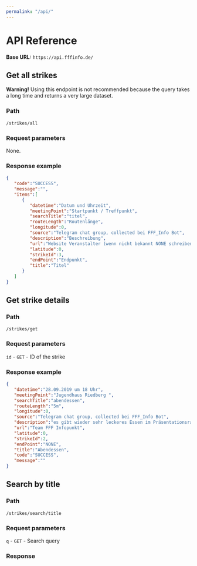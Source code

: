 ```yaml
---
permalink: "/api/"
---
```

# API Reference
**Base URL:** `https://api.fffinfo.de/`
## Get all strikes
**Warning!** Using this endpoint is not recommended because the query takes a long time and returns a very large dataset.
### Path
```
/strikes/all
```

### Request parameters
None.

### Response example
```json
{
   "code":"SUCCESS",
   "message":"",
   "items":[
      {
         "datetime":"Datum und Uhrzeit",
         "meetingPoint":"Startpunkt / Treffpunkt",
         "searchTitle":"titel",
         "routeLength":"Routenlänge",
         "longitude":0,
         "source":"Telegram chat group, collected bei FFF_Info Bot",
         "description":"Beschreibung",
         "url":"Website Veranstalter (wenn nicht bekannt NONE schreiben)",
         "latitude":0,
         "strikeId":3,
         "endPoint":"Endpunkt",
         "title":"Titel"
      }
   ]
}
```

## Get strike details
### Path
```
/strikes/get
```

### Request parameters
`id` - `GET` - ID of the strike

### Response example
```json
{
   "datetime":"28.09.2019 um 18 Uhr",
   "meetingPoint":"Jugendhaus Riedberg ",
   "searchTitle":"abendessen",
   "routeLength":"5m",
   "longitude":0,
   "source":"Telegram chat group, collected bei FFF_Info Bot",
   "description":"es gibt wieder sehr leckeres Essen im Präsentationsraum",
   "url":"Team FFF Infopunkt",
   "latitude":0,
   "strikeId":2,
   "endPoint":"NONE",
   "title":"Abendessen",
   "code":"SUCCESS",
   "message":""
}
```

## Search by title
### Path
```
/strikes/search/title
```

### Request parameters
`q` - `GET` - Search query

### Response
